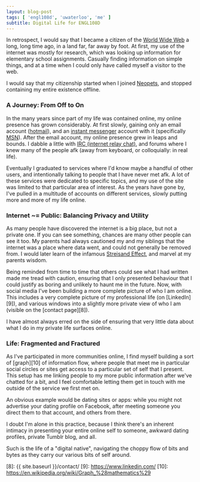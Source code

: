 ```yaml
---
layout: blog-post
tags: [ 'engl108d', 'uwaterloo', 'me' ]
subtitle: Digital Life for ENGL108D
---
```


In retrospect, I would say that I became a citizen of the [World Wide Web][1] a long, long time ago, in a land far, far away by foot. At first, my use of the internet was mostly for research, which was looking up information for elementary school assignments. Casually finding information on simple things, and at a time when I could only have called myself a visitor to the web.

I would say that my citizenship started when I joined [Neopets][2], and stopped containing my entire existence offline.

### A Journey: From Off to On

In the many years since part of my life was contained online, my online presence has grown considerably. At first slowly, gaining only an email account ([hotmail][3]), and an [instant messenger][4] account with it (specifically [MSN][5]). After the email account, my online presence grew in leaps and bounds. I dabble a little with [IRC (internet relay chat)][6], and forums where I knew many of the people afk (away from keyboard, or colloquially: in real life).

Eventually I graduated to services where I'd know maybe a handful of other users, and intentionally talking to people that I have never met afk. A lot of these services were dedicated to specific topics, and my use of the site was limited to that particular area of interest. As the years have gone by, I've pulled in a multitude of accounts on different services, slowly putting more and more of my life online.

### Internet ~= Public: Balancing Privacy and Utility

As many people have discovered the internet is a big place, but not a private one. If you can see something, chances are many other people can see it too. My parents had always cautioned my and my siblings that the internet was a place where data went, and could not generally be removed from. I would later learn of the infamous [Streisand Effect][7], and marvel at my parents wisdom.

Being reminded from time to time that others could see what I had written made me tread with caution, ensuring that I only presented behaviour that I could justify as boring and unlikely to haunt me in the future. Now, with social media I've been building a more complete picture of who I am online. This includes a very complete picture of my professional life (on [LinkedIn][9]), and various windows into a slightly more private view of who I am (visible on the [contact page][8]).

I have almost always erred on the side of ensuring that very little data about what I do in my private life surfaces online.

### Life: Fragmented and Fractured

As I've participated in more communities online, I find myself building a sort of [graph][10] of information flow, where people that meet me in particular social circles or sites get access to a particular set of self that I present. This setup has me linking people to my more public information after we've chatted for a bit, and I feel comfortable letting them get in touch with me outside of the service we first met on.

An obvious example would be dating sites or apps: while you might not advertise your dating profile on Facebook, after meeting someone you direct them to that account, and others from there.

I doubt I'm alone in this practice, because I think there's an inherent intimacy in presenting your entire online self to someone, awkward dating profiles, private Tumblr blog, and all.

Such is the life of a "digital native", navigating the choppy flow of bits and bytes as they carry our various bits of self around.

[1]: https://en.wikipedia.org/wiki/World_Wide_Web
[2]: http://www.neopets.com/
[3]: https://en.wikipedia.org/wiki/Outlook.com
[4]: https://en.wikipedia.org/wiki/Instant_messaging
[5]: https://en.wikipedia.org/wiki/Microsoft_Messenger_service
[6]: https://en.wikipedia.org/wiki/Internet_Relay_Chat
[7]: https://en.wikipedia.org/wiki/Streisand_effect
[8]: {{ site.baseurl }}/contact/
[9]: https://www.linkedin.com/
[10]: https://en.wikipedia.org/wiki/Graph_%28mathematics%29

